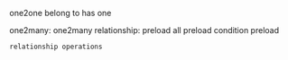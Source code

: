 

one2one
    belong to
    has one

one2many:
    one2many relationship:
    preload
        all preload
        condition preload

    relationship operations